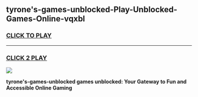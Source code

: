 
## tyrone's-games-unblocked-Play-Unblocked-Games-Online-vqxbl
<h3>
<a href="https://premium76.site?title=tyrone's-games-unblocked&ref=25A">CLICK TO PLAY</a></h3>
<hr>

<h3>
<a href="https://premium76.site?title=tyrone's-games-unblocked&ref=25A">CLICK 2 PLAY</a>
  
</h3>

<a href="https://premium76.site?title=tyrone's-games-unblocked&ref=25A"><img src="https://clearcache.store/games.png"></a>


**tyrone's-games-unblocked games unblocked: Your Gateway to Fun and Accessible Online Gaming**
